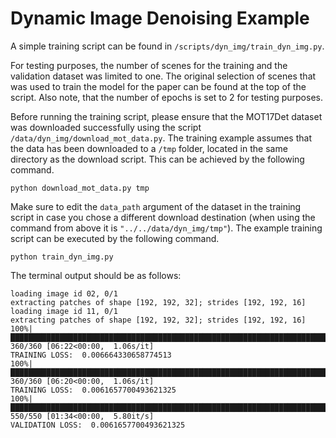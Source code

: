 Dynamic Image Denoising Example
===============================


A simple training script can be found in `/scripts/dyn_img/train_dyn_img.py`.

For testing purposes, the number of scenes for the training and the validation dataset was limited to one.
The original selection of scenes that was used to train the model for the paper can be found at the top of the script.
Also note, that the number of epochs is set to 2 for testing purposes.


Before running the training script, please ensure that the MOT17Det dataset was downloaded successfully using the script `/data/dyn_img/download_mot_data.py`.
The training example assumes that the data has been downloaded to a `/tmp` folder, located in the same directory as the download script.
This can be achieved by the following command.
```
python download_mot_data.py tmp
```

Make sure to edit the `data_path` argument of the dataset in the training script in case you chose a different download destination (when using the command from above it is `"../../data/dyn_img/tmp"`). The example training script can be executed by the following command.
```
python train_dyn_img.py
```

The terminal output should be as follows:

```
loading image id 02, 0/1
extracting patches of shape [192, 192, 32]; strides [192, 192, 16]
loading image id 11, 0/1
extracting patches of shape [192, 192, 32]; strides [192, 192, 16]
100%|██████████████████████████████████████████████████████████████████████████████████████████████████████████████████████████████████████████████████████████████████████████████████████████████| 360/360 [06:22<00:00,  1.06s/it]
TRAINING LOSS:  0.006664330658774513
100%|██████████████████████████████████████████████████████████████████████████████████████████████████████████████████████████████████████████████████████████████████████████████████████████████| 360/360 [06:20<00:00,  1.06s/it]
TRAINING LOSS:  0.0061657700493621325
100%|██████████████████████████████████████████████████████████████████████████████████████████████████████████████████████████████████████████████████████████████████████████████████████████████| 550/550 [01:34<00:00,  5.80it/s]
VALIDATION LOSS:  0.0061657700493621325
```